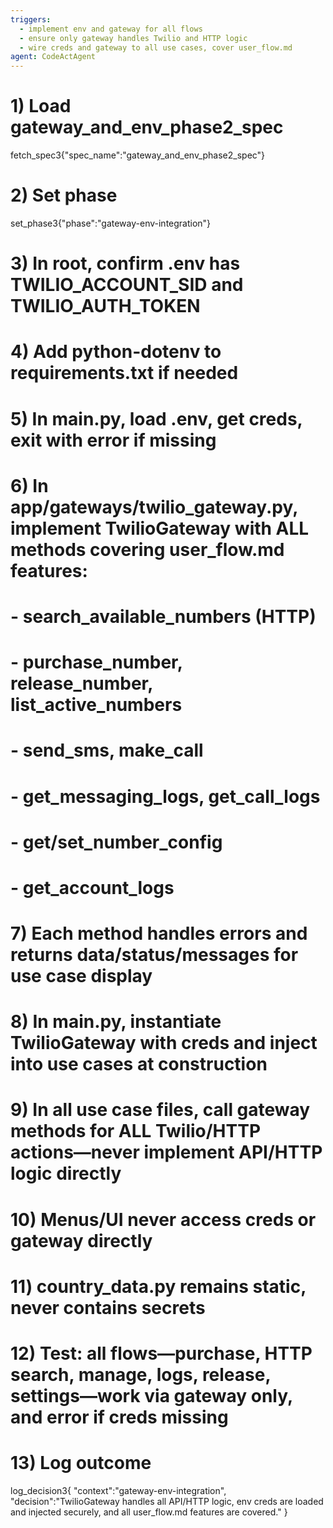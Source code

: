 ```yaml
---
triggers:
  - implement env and gateway for all flows
  - ensure only gateway handles Twilio and HTTP logic
  - wire creds and gateway to all use cases, cover user_flow.md
agent: CodeActAgent
---
```


# 1) Load gateway_and_env_phase2_spec
fetch_spec3{"spec_name":"gateway_and_env_phase2_spec"}

# 2) Set phase
set_phase3{"phase":"gateway-env-integration"}

# 3) In root, confirm .env has TWILIO_ACCOUNT_SID and TWILIO_AUTH_TOKEN
# 4) Add python-dotenv to requirements.txt if needed
# 5) In main.py, load .env, get creds, exit with error if missing
# 6) In app/gateways/twilio_gateway.py, implement TwilioGateway with ALL methods covering user_flow.md features:
#       - search_available_numbers (HTTP)
#       - purchase_number, release_number, list_active_numbers
#       - send_sms, make_call
#       - get_messaging_logs, get_call_logs
#       - get/set_number_config
#       - get_account_logs
# 7) Each method handles errors and returns data/status/messages for use case display
# 8) In main.py, instantiate TwilioGateway with creds and inject into use cases at construction
# 9) In all use case files, call gateway methods for ALL Twilio/HTTP actions—never implement API/HTTP logic directly
# 10) Menus/UI never access creds or gateway directly
# 11) country_data.py remains static, never contains secrets
# 12) Test: all flows—purchase, HTTP search, manage, logs, release, settings—work via gateway only, and error if creds missing

# 13) Log outcome
log_decision3{
  "context":"gateway-env-integration",
  "decision":"TwilioGateway handles all API/HTTP logic, env creds are loaded and injected securely, and all user_flow.md features are covered."
}
